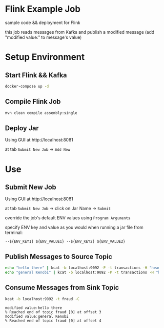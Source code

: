# Flink Example Job
sample code && deployment for Flink

this job reads messages from Kafka and publish a modified message (add "modified value:" to message's value)

# Setup Environment
## Start Flink && Kafka
```bash 
docker-compose up -d
```

## Compile Flink Job

```bash 
mvn clean compile assembly:single
```

## Deploy Jar
Using GUI at http://localhost:8081

at tab `Submit New Job` -> `Add New`
# Use
## Submit New Job
Using GUI at http://localhost:8081

at tab `Submit New Job` -> click on Jar Name -> `Submit`

override the job's default ENV values using `Program Arguments`

specify ENV key and value as you would when running a jar file from terminal:

`--${ENV_KEY1} ${ENV_VALUE1} --${ENV_KEY2} ${ENV_VALUE2}`

## Publish Messages to Source Topic
```bash 
echo "hello there" | kcat -b localhost:9092 -P -t transactions -H "header1=header value" -H "nullheader" -H "emptyheader=" -H "header1=duplicateIsOk"
echo "general Kenobi" | kcat -b localhost:9092 -P -t transactions -H "header1=header value" -H "nullheader" -H "emptyheader=" -H "header1=duplicateIsOk
```

## Consume Messages from Sink Topic
```bash 
kcat -b localhost:9092 -t fraud -C
```

```plaintext
modified value:hello there
% Reached end of topic fraud [0] at offset 3
modified value:general Kenobi
% Reached end of topic fraud [0] at offset 4
```